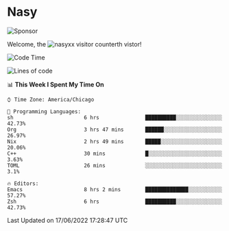 # Nasy

<!--
<p align="center">
<img height="200" src="https://github-readme-stats.vercel.app/api?username=nasyxx&count_private=true&show_icons=true&theme=dracula&include_all_commits=true"/>
<img height="200" src="https://github-readme-stats.vercel.app/api/top-langs/?username=nasyxx&theme=dracula&hide=html,jupyter+notebook&count_private=true&show_icons=true"/>
</p>

  
----------------
-->

![Sponsor](https://img.shields.io/static/v1.svg?label=Sponsor&message=%E2%9D%A4&logo=GitHub&style=flat&color=pink)
 
Welcome, the ![nasyxx visitor counter](https://count.getloli.com/get/@nasyxx?theme=rule34)th vistor!
 
<!--START_SECTION:waka-->
![Code Time](http://img.shields.io/badge/Code%20Time-2%2C490%20hrs%2017%20mins-blue)

![Lines of code](https://img.shields.io/badge/From%20Hello%20World%20I%27ve%20Written-5%20Million%20lines%20of%20code-blue)

📊 **This Week I Spent My Time On** 

```text
⌚︎ Time Zone: America/Chicago

💬 Programming Languages: 
sh                       6 hrs               ██████████░░░░░░░░░░░░░░░   42.73% 
Org                      3 hrs 47 mins       ██████░░░░░░░░░░░░░░░░░░░   26.97% 
Nix                      2 hrs 49 mins       █████░░░░░░░░░░░░░░░░░░░░   20.06% 
C++                      30 mins             █░░░░░░░░░░░░░░░░░░░░░░░░   3.63% 
TOML                     26 mins             ░░░░░░░░░░░░░░░░░░░░░░░░░   3.1%

🔥 Editors: 
Emacs                    8 hrs 2 mins        ██████████████░░░░░░░░░░░   57.27% 
Zsh                      6 hrs               ██████████░░░░░░░░░░░░░░░   42.73%

```


 Last Updated on 17/06/2022 17:28:47 UTC
<!--END_SECTION:waka-->

<!-- ![visitors](https://visitor-badge.laobi.icu/badge?page_id=nasyxx.nasyxx) -->
